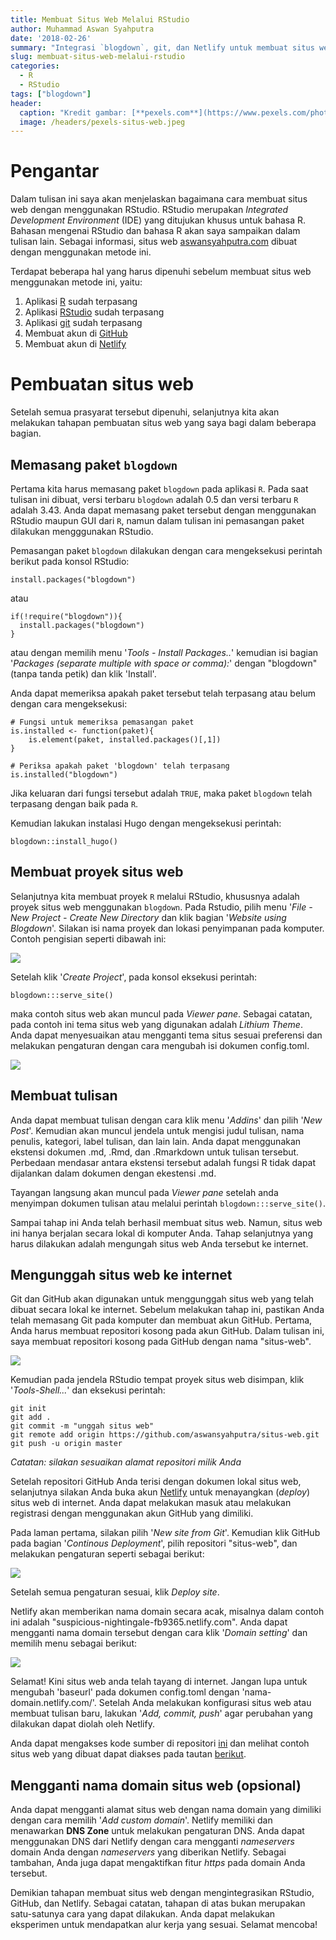 ```yaml
---
title: Membuat Situs Web Melalui RStudio
author: Muhammad Aswan Syahputra
date: '2018-02-26'
summary: "Integrasi `blogdown`, git, dan Netlify untuk membuat situs web"
slug: membuat-situs-web-melalui-rstudio
categories:
  - R
  - RStudio
tags: ["blogdown"]
header:
  caption: "Kredit gambar: [**pexels.com**](https://www.pexels.com/photo/computer-keyboard-laptop-screen-109371/)"
  image: /headers/pexels-situs-web.jpeg
---
```


# Pengantar
Dalam tulisan ini saya akan menjelaskan bagaimana cara membuat situs web dengan menggunakan RStudio. RStudio merupakan *Integrated Development Environment* (IDE) yang ditujukan khusus untuk bahasa R. Bahasan mengenai RStudio dan bahasa R akan saya sampaikan dalam tulisan lain. Sebagai informasi, situs web [aswansyahputra.com](https://aswansyahputra.com) dibuat dengan menggunakan metode ini.

Terdapat beberapa hal yang harus dipenuhi sebelum membuat situs web menggunakan metode ini, yaitu:

1. Aplikasi [R](cran.r-project.com) sudah terpasang
2. Aplikasi [RStudio](rstudio.com) sudah terpasang
3. Aplikasi [git](https://git-scm.com/) sudah terpasang
4. Membuat akun di  [GitHub](http://github.com)
5. Membuat akun di [Netlify](http://netlify.com)

# Pembuatan situs web
Setelah semua prasyarat tersebut dipenuhi, selanjutnya kita akan melakukan tahapan pembuatan situs web yang saya bagi dalam beberapa bagian.

## Memasang paket `blogdown`
Pertama kita harus memasang paket `blogdown` pada aplikasi `R`. Pada saat tulisan ini dibuat, versi terbaru `blogdown` adalah 0.5 dan  versi terbaru `R` adalah 3.43. Anda dapat memasang paket tersebut dengan menggunakan RStudio maupun GUI dari `R`, namun dalam tulisan ini pemasangan paket dilakukan mengggunakan RStudio.

Pemasangan paket `blogdown` dilakukan dengan cara mengeksekusi perintah berikut pada konsol RStudio:

```
install.packages("blogdown")
```
atau
```
if(!require("blogdown")){
  install.packages("blogdown")
}
```
atau dengan memilih menu '*Tools - Install Packages..*' kemudian isi bagian '*Packages (separate multiple with space or comma):*' dengan "blogdown" (tanpa tanda petik) dan klik 'Install'.

Anda dapat memeriksa apakah paket tersebut telah terpasang atau belum dengan cara mengeksekusi:
```
# Fungsi untuk memeriksa pemasangan paket
is.installed <- function(paket){
    is.element(paket, installed.packages()[,1])
} 

# Periksa apakah paket 'blogdown' telah terpasang
is.installed("blogdown")
```
Jika keluaran dari fungsi tersebut adalah `TRUE`, maka paket `blogdown` telah terpasang dengan baik pada `R`.

Kemudian lakukan instalasi Hugo dengan mengeksekusi perintah:
```
blogdown::install_hugo()
```

## Membuat proyek situs web
Selanjutnya kita membuat proyek `R` melalui RStudio, khususnya adalah proyek situs web menggunakan `blogdown`. Pada Rstudio, pilih menu '*File - New Project - Create New Directory* dan klik bagian '*Website using Blogdown*'. Silakan isi nama proyek dan lokasi penyimpanan pada komputer. Contoh pengisian seperti dibawah ini:

![](/img/post/proyek-situs-web.png)

Setelah klik '*Create Project*', pada konsol eksekusi perintah:
```
blogdown:::serve_site()
```
maka contoh situs web akan muncul pada *Viewer pane*. Sebagai catatan, pada contoh ini tema situs web yang digunakan adalah *Lithium Theme*. Anda dapat menyesuaikan atau mengganti tema situs sesuai preferensi dan melakukan pengaturan dengan cara mengubah isi dokumen config.toml.

![](/img/post/contoh-situs-web.png)


## Membuat tulisan
Anda dapat membuat tulisan dengan cara klik menu '*Addins*' dan pilih '*New Post*'. Kemudian akan muncul jendela untuk mengisi judul tulisan, nama penulis, kategori, label tulisan, dan lain lain. Anda dapat menggunakan ekstensi dokumen .md, .Rmd, dan .Rmarkdown untuk tulisan tersebut. Perbedaan mendasar antara ekstensi tersebut adalah fungsi R tidak dapat dijalankan dalam dokumen dengan ekestensi .md. 

Tayangan langsung akan muncul pada *Viewer pane* setelah anda menyimpan dokumen tulisan atau melalui perintah ```blogdown:::serve_site()```.

Sampai tahap ini Anda telah berhasil membuat situs web. Namun, situs web ini hanya berjalan secara lokal di komputer Anda. Tahap selanjutnya yang harus dilakukan adalah mengungah situs web Anda tersebut ke internet.

## Mengunggah situs web ke internet
Git dan GitHub akan digunakan untuk menggunggah situs web yang telah dibuat secara lokal ke internet. Sebelum melakukan tahap ini, pastikan Anda telah memasang Git pada komputer dan membuat akun GitHub. Pertama, Anda harus membuat repositori kosong pada akun GitHub. Dalam tulisan ini, saya membuat repositori kosong pada GitHub dengan nama "situs-web".

![](/img/post/github-situs-web.png)

Kemudian pada jendela RStudio tempat proyek situs web disimpan, klik '*Tools-Shell...*' dan eksekusi perintah:

```
git init
git add .
git commit -m "unggah situs web"
git remote add origin https://github.com/aswansyahputra/situs-web.git
git push -u origin master
```
*Catatan: silakan sesuaikan alamat repositori milik Anda*

Setelah repositori GitHub Anda terisi dengan dokumen lokal situs web, selanjutnya silakan Anda buka akun [Netlify](https://netlify.com) untuk menayangkan (*deploy*) situs web di internet. Anda dapat melakukan masuk atau melakukan registrasi dengan menggunakan akun GitHub yang dimiliki.

Pada laman pertama, silakan pilih '*New site from Git*'. Kemudian klik GitHub pada bagian '*Continous Deployment*', pilih repositori "situs-web", dan melakukan pengaturan seperti sebagai berikut:

![](/img/post/pengaturan-situs-web.png)

Setelah semua pengaturan sesuai, klik *Deploy site*.

Netlify akan memberikan nama domain secara acak, misalnya dalam contoh ini adalah "suspicious-nightingale-fb9365.netlify.com". Anda dapat mengganti nama domain tersebut dengan cara klik '*Domain setting*' dan memilih menu sebagai berikut:

![](/img/post/domain-situs-web.png)

Selamat! Kini situs web anda telah tayang di internet. Jangan lupa untuk mengubah 'baseurl' pada dokumen config.toml dengan 'nama-domain.netlify.com/'. Setelah Anda melakukan konfigurasi situs web atau membuat tulisan baru, lakukan '*Add, commit, push*' agar perubahan yang dilakukan dapat diolah oleh Netlify.

Anda dapat mengakses kode sumber di repositori [ini](https://github.com/aswansyahputra/situs-web) dan melihat contoh situs web yang dibuat dapat diakses pada tautan [berikut](https://contoh-situs-web.netlify.com/).

## Mengganti nama domain situs web (opsional)
Anda dapat mengganti alamat situs web dengan nama domain yang dimiliki dengan cara memilih '*Add custom domain*'. Netlify memiliki dan menawarkan **DNS Zone** untuk melakukan pengaturan DNS. Anda dapat menggunakan DNS dari Netlify dengan cara mengganti *nameservers* domain Anda dengan *nameservers* yang diberikan Netlify. Sebagai tambahan, Anda juga dapat mengaktifkan fitur *https* pada domain Anda tersebut.

Demikian tahapan membuat situs web dengan mengintegrasikan RStudio, GitHub, dan Netlify. Sebagai catatan, tahapan di atas bukan merupakan satu-satunya cara yang dapat dilakukan. Anda dapat melakukan eksperimen untuk mendapatkan alur kerja yang sesuai. Selamat mencoba!